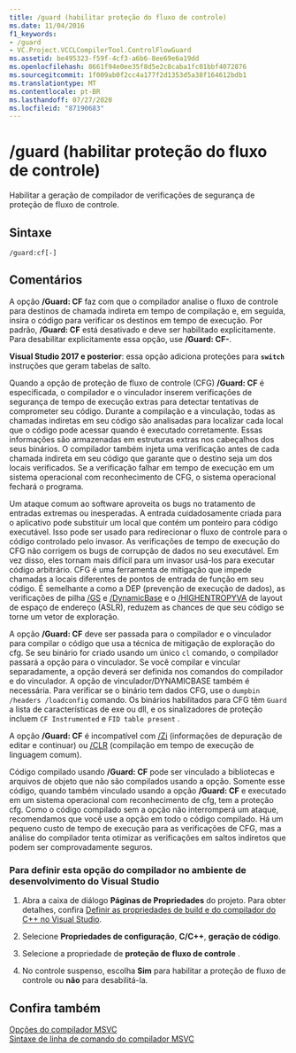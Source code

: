 ```yaml
---
title: /guard (habilitar proteção do fluxo de controle)
ms.date: 11/04/2016
f1_keywords:
- /guard
- VC.Project.VCCLCompilerTool.ControlFlowGuard
ms.assetid: be495323-f59f-4cf3-a6b6-8ee69e6a19dd
ms.openlocfilehash: 8661f94e0ee35f8d5e2c8caba1fc01bbf4072876
ms.sourcegitcommit: 1f009ab0f2cc4a177f2d1353d5a38f164612bdb1
ms.translationtype: MT
ms.contentlocale: pt-BR
ms.lasthandoff: 07/27/2020
ms.locfileid: "87190683"
---
```

# <a name="guard-enable-control-flow-guard"></a>/guard (habilitar proteção do fluxo de controle)

Habilitar a geração de compilador de verificações de segurança de proteção de fluxo de controle.

## <a name="syntax"></a>Sintaxe

```
/guard:cf[-]
```

## <a name="remarks"></a>Comentários

A opção **/Guard: CF** faz com que o compilador analise o fluxo de controle para destinos de chamada indireta em tempo de compilação e, em seguida, insira o código para verificar os destinos em tempo de execução. Por padrão, **/Guard: CF** está desativado e deve ser habilitado explicitamente. Para desabilitar explicitamente essa opção, use **/Guard: CF-**.

**Visual Studio 2017 e posterior**: essa opção adiciona proteções para **`switch`** instruções que geram tabelas de salto.

Quando a opção de proteção de fluxo de controle (CFG) **/Guard: CF** é especificada, o compilador e o vinculador inserem verificações de segurança de tempo de execução extras para detectar tentativas de comprometer seu código. Durante a compilação e a vinculação, todas as chamadas indiretas em seu código são analisadas para localizar cada local que o código pode acessar quando é executado corretamente. Essas informações são armazenadas em estruturas extras nos cabeçalhos dos seus binários. O compilador também injeta uma verificação antes de cada chamada indireta em seu código que garante que o destino seja um dos locais verificados. Se a verificação falhar em tempo de execução em um sistema operacional com reconhecimento de CFG, o sistema operacional fechará o programa.

Um ataque comum ao software aproveita os bugs no tratamento de entradas extremas ou inesperadas. A entrada cuidadosamente criada para o aplicativo pode substituir um local que contém um ponteiro para código executável. Isso pode ser usado para redirecionar o fluxo de controle para o código controlado pelo invasor. As verificações de tempo de execução do CFG não corrigem os bugs de corrupção de dados no seu executável. Em vez disso, eles tornam mais difícil para um invasor usá-los para executar código arbitrário. CFG é uma ferramenta de mitigação que impede chamadas a locais diferentes de pontos de entrada de função em seu código. É semelhante a como a DEP (prevenção de execução de dados), as verificações de pilha [/GS](gs-buffer-security-check.md) e [/DynamicBase](dynamicbase-use-address-space-layout-randomization.md) e o [/HIGHENTROPYVA](highentropyva-support-64-bit-aslr.md) de layout de espaço de endereço (ASLR), reduzem as chances de que seu código se torne um vetor de exploração.

A opção **/Guard: CF** deve ser passada para o compilador e o vinculador para compilar o código que usa a técnica de mitigação de exploração do cfg. Se seu binário for criado usando um único `cl` comando, o compilador passará a opção para o vinculador. Se você compilar e vincular separadamente, a opção deverá ser definida nos comandos do compilador e do vinculador. A opção de vinculador/DYNAMICBASE também é necessária. Para verificar se o binário tem dados CFG, use o `dumpbin /headers /loadconfig` comando. Os binários habilitados para CFG têm `Guard` a lista de características de exe ou dll, e os sinalizadores de proteção incluem `CF Instrumented` e `FID table present` .

A opção **/Guard: CF** é incompatível com [/Zi](z7-zi-zi-debug-information-format.md) (informações de depuração de editar e continuar) ou [/CLR](clr-common-language-runtime-compilation.md) (compilação em tempo de execução de linguagem comum).

Código compilado usando **/Guard: CF** pode ser vinculado a bibliotecas e arquivos de objeto que não são compilados usando a opção. Somente esse código, quando também vinculado usando a opção **/Guard: CF** e executado em um sistema operacional com reconhecimento de cfg, tem a proteção cfg. Como o código compilado sem a opção não interromperá um ataque, recomendamos que você use a opção em todo o código compilado. Há um pequeno custo de tempo de execução para as verificações de CFG, mas a análise do compilador tenta otimizar as verificações em saltos indiretos que podem ser comprovadamente seguros.

### <a name="to-set-this-compiler-option-in-the-visual-studio-development-environment"></a>Para definir esta opção do compilador no ambiente de desenvolvimento do Visual Studio

1. Abra a caixa de diálogo **Páginas de Propriedades** do projeto. Para obter detalhes, confira [Definir as propriedades de build e do compilador do C++ no Visual Studio](../working-with-project-properties.md).

1. Selecione **Propriedades de configuração**, **C/C++**, **geração de código**.

1. Selecione a propriedade de **proteção de fluxo de controle** .

1. No controle suspenso, escolha **Sim** para habilitar a proteção de fluxo de controle ou **não** para desabilitá-la.

## <a name="see-also"></a>Confira também

[Opções do compilador MSVC](compiler-options.md)<br/>
[Sintaxe de linha de comando do compilador MSVC](compiler-command-line-syntax.md)
